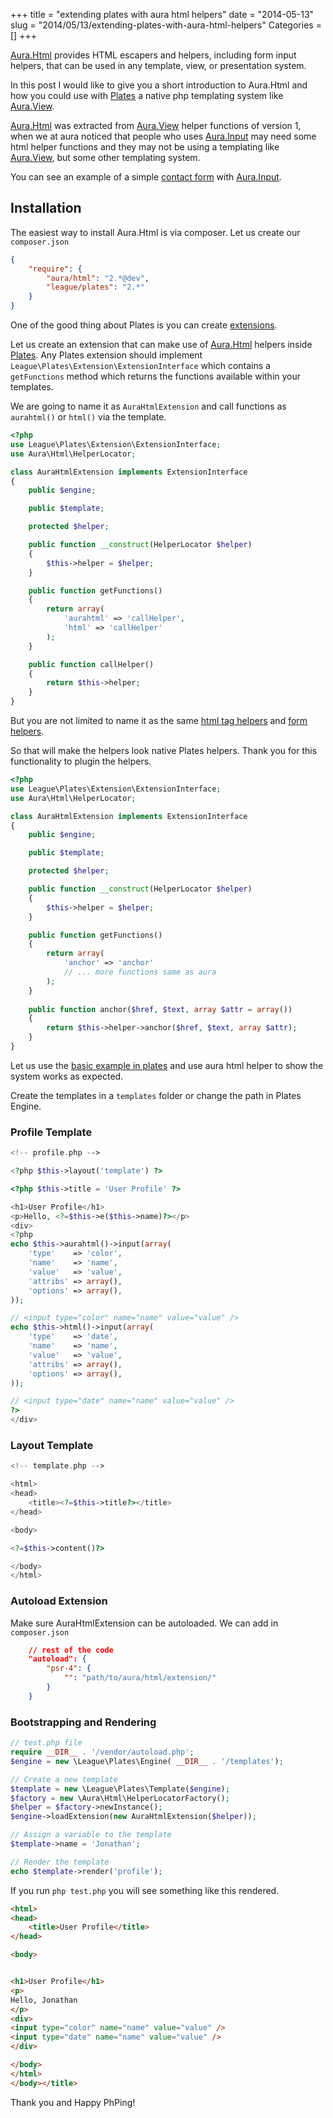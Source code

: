 +++
title = "extending plates with aura html helpers"
date = "2014-05-13"
slug = "2014/05/13/extending-plates-with-aura-html-helpers"
Categories = []
+++

[Aura.Html][] provides HTML escapers and helpers, including form input helpers, 
that can be used in any template, view, or presentation system.

In this post I would like to give you a short introduction to Aura.Html 
and how you could use with [Plates][] a native php templating system like [Aura.View][].

[Aura.Html][] was extracted from [Aura.View][] helper functions of version 1, 
when we at aura noticed that people who uses [Aura.Input][] may need some html helper 
functions and they may not be using a templating like [Aura.View][], 
but some other templating system.

You can see an example of a simple [contact form](http://harikt.com/phpform/) with [Aura.Input][].

## Installation

The easiest way to install Aura.Html is via composer. Let us create our `composer.json`

```json
{
    "require": {
        "aura/html": "2.*@dev",
        "league/plates": "2.*"
    }
}
```

One of the good thing about Plates is you can create [extensions](http://platesphp.com/extensions/).

Let us create an extension that can make use of [Aura.Html][] helpers inside [Plates][]. 
Any Plates extension should implement `League\Plates\Extension\ExtensionInterface`
which contains a `getFunctions` method which returns the functions 
available within your templates.

We are going to name it as `AuraHtmlExtension` and call functions as 
`aurahtml()` or `html()` via the template.

```php
<?php
use League\Plates\Extension\ExtensionInterface;
use Aura\Html\HelperLocator;

class AuraHtmlExtension implements ExtensionInterface
{
    public $engine;

    public $template;

    protected $helper;

    public function __construct(HelperLocator $helper)
    {
        $this->helper = $helper;
    }

    public function getFunctions()
    {
        return array(
            'aurahtml' => 'callHelper',
            'html' => 'callHelper'
        );
    }

    public function callHelper()
    {
        return $this->helper;
    }
}
```

But you are not limited to name it as the same 
[html tag helpers](https://github.com/auraphp/Aura.Html/blob/develop-2/README-HELPERS.md#aurahtml-tag-helpers)
and [form helpers](https://github.com/auraphp/Aura.Html/blob/develop-2/README-FORMS.md).

So that will make the helpers look native Plates helpers. Thank you for
this functionality to plugin the helpers.

```php
<?php
use League\Plates\Extension\ExtensionInterface;
use Aura\Html\HelperLocator;

class AuraHtmlExtension implements ExtensionInterface
{
    public $engine;

    public $template;

    protected $helper;

    public function __construct(HelperLocator $helper)
    {
        $this->helper = $helper;
    }

    public function getFunctions()
    {
        return array(
            'anchor' => 'anchor'
            // ... more functions same as aura
        );
    }
    
    public function anchor($href, $text, array $attr = array())
    {
        return $this->helper->anchor($href, $text, array $attr);
    }
}
```

Let us use the [basic example in plates](http://platesphp.com/simple-example/) 
and use aura html helper to show the system works as expected.

Create the templates in a `templates` folder or change the path in Plates Engine.

### Profile Template

```php
<!-- profile.php -->

<?php $this->layout('template') ?>

<?php $this->title = 'User Profile' ?>

<h1>User Profile</h1>
<p>Hello, <?=$this->e($this->name)?></p>
<div>
<?php
echo $this->aurahtml()->input(array(
    'type'    => 'color',
    'name'    => 'name',
    'value'   => 'value',
    'attribs' => array(),
    'options' => array(),
));

// <input type="color" name="name" value="value" />
echo $this->html()->input(array(
    'type'    => 'date',
    'name'    => 'name',
    'value'   => 'value',
    'attribs' => array(),
    'options' => array(),
));

// <input type="date" name="name" value="value" />
?>
</div>
```

### Layout Template

```php
<!-- template.php -->

<html>
<head>
    <title><?=$this->title?></title>
</head>

<body>

<?=$this->content()?>

</body>
</html>
```

### Autoload Extension

Make sure AuraHtmlExtension can be autoloaded. We can add in `composer.json`

```json
    // rest of the code    
    "autoload": {
        "psr-4": {
            "": "path/to/aura/html/extension/"
        }
    }
```

### Bootstrapping and Rendering

```php
// test.php file
require __DIR__ . '/vendor/autoload.php';
$engine = new \League\Plates\Engine( __DIR__ . '/templates');

// Create a new template
$template = new \League\Plates\Template($engine);
$factory = new \Aura\Html\HelperLocatorFactory();
$helper = $factory->newInstance();
$engine->loadExtension(new AuraHtmlExtension($helper));

// Assign a variable to the template
$template->name = 'Jonathan';

// Render the template
echo $template->render('profile');
```

If you run `php test.php` you will see something like this rendered.

```html
<html>
<head>
    <title>User Profile</title>
</head>

<body>


<h1>User Profile</h1>
<p>
Hello, Jonathan
</p>
<div>
<input type="color" name="name" value="value" />
<input type="date" name="name" value="value" />
</div>

</body>
</html>
</body></title>
```

Thank you and Happy PhPing!

[Aura.Html]: https://github.com/auraphp/Aura.Html
[Aura.Input]: https://github.com/auraphp/Aura.Input
[Aura.View]: https://github.com/auraphp/Aura.View
[Plates]: http://platesphp.com
